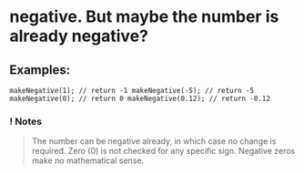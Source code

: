 # negative. But maybe the number is already negative?

## Examples:

`makeNegative(1); // return -1
makeNegative(-5); // return -5
makeNegative(0); // return 0
makeNegative(0.12); // return -0.12`

### ! Notes

> The number can be negative already, in which case no change is required.
> Zero (0) is not checked for any specific sign. Negative zeros make no mathematical sense.
